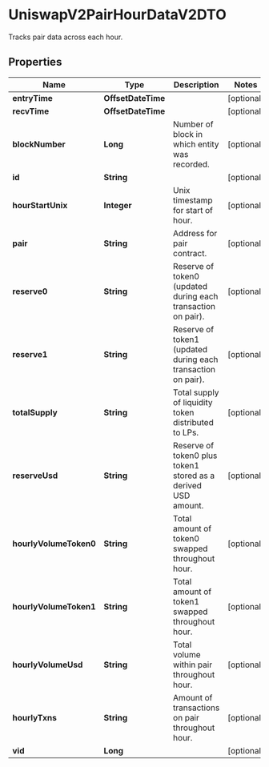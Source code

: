 

# UniswapV2PairHourDataV2DTO

Tracks pair data across each hour.

## Properties

| Name | Type | Description | Notes |
|------------ | ------------- | ------------- | -------------|
|**entryTime** | **OffsetDateTime** |  |  [optional] |
|**recvTime** | **OffsetDateTime** |  |  [optional] |
|**blockNumber** | **Long** | Number of block in which entity was recorded. |  [optional] |
|**id** | **String** |  |  [optional] |
|**hourStartUnix** | **Integer** | Unix timestamp for start of hour. |  [optional] |
|**pair** | **String** | Address for pair contract. |  [optional] |
|**reserve0** | **String** | Reserve of token0 (updated during each transaction on pair). |  [optional] |
|**reserve1** | **String** | Reserve of token1 (updated during each transaction on pair). |  [optional] |
|**totalSupply** | **String** | Total supply of liquidity token distributed to LPs. |  [optional] |
|**reserveUsd** | **String** | Reserve of token0 plus token1 stored as a derived USD amount. |  [optional] |
|**hourlyVolumeToken0** | **String** | Total amount of token0 swapped throughout hour. |  [optional] |
|**hourlyVolumeToken1** | **String** | Total amount of token1 swapped throughout hour. |  [optional] |
|**hourlyVolumeUsd** | **String** | Total volume within pair throughout hour. |  [optional] |
|**hourlyTxns** | **String** | Amount of transactions on pair throughout hour. |  [optional] |
|**vid** | **Long** |  |  [optional] |



